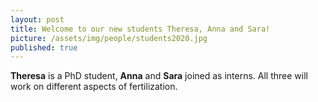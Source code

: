 ```yaml
---
layout: post
title: Welcome to our new students Theresa, Anna and Sara!
picture: /assets/img/people/students2020.jpg
published: true
---
```

**Theresa** is a PhD student, **Anna** and **Sara** joined as interns. All three will work on different aspects of fertilization.
